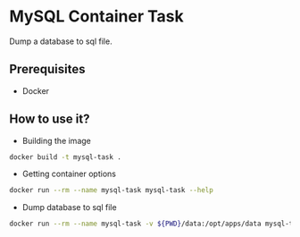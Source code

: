 # **MySQL Container Task**

Dump a database to sql file.

## **Prerequisites**

* Docker

## **How to use it?**

* Building the image

```sh
docker build -t mysql-task .
```

* Getting container options

```sh
docker run --rm --name mysql-task mysql-task --help
```

* Dump database to sql file

```sh
docker run --rm --name mysql-task -v ${PWD}/data:/opt/apps/data mysql-task --host {HOST_IP} --user {USER} --password {PASSWORD} --database {DATABASE}
```
